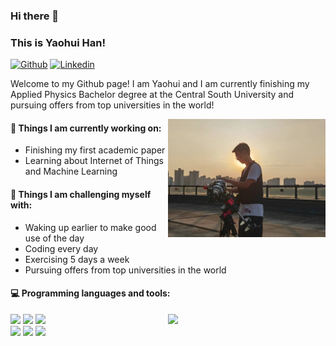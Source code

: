 ### Hi there 👋 
### This is Yaohui Han!
 
[![Github](https://img.shields.io/badge/-Github-000?style=flat&logo=Github&logoColor=white)](https://github.com/Han-0107)
[![Linkedin](https://img.shields.io/badge/-LinkedIn-blue?style=flat&logo=Linkedin&logoColor=white)](https://www.linkedin.com/in/yaohui-han-74296729a/)
 
Welcome to my Github page! I am Yaohui and I am currently finishing my Applied Physics Bachelor degree at the Central South University and pursuing offers from top universities in the world! 
 
<img align="right" alt="img" src="https://github.com/Han-0107/CrowdSensing/blob/master/from_dear_lac.jpg" width="50%" height="auto" />
 
 
#### 🌱 Things I am currently working on: 
- Finishing my first academic paper  
- Learning about Internet of Things and Machine Learning 
 
#### :muscle: Things I am challenging myself with:
- Waking up earlier to make good use of the day
- Coding every day
- Exercising 5 days a week
- Pursuing offers from top universities in the world
 
#### :computer: Programming languages and tools: 
<p>
	<img width="50%" align="right" src="https://github-readme-stats.vercel.app/api?username=Han-0107&show_icons=true&hide_border=true" />
 
<code><img width="10%" src="https://www.vectorlogo.zone/logos/python/python-ar21.svg"></code>
<code><img width="10%" src="https://www.vectorlogo.zone/logos/jupyter/jupyter-ar21.svg"></code>
<code><img width="10%" src="https://www.vectorlogo.zone/logos/pytorch/pytorch-ar21.svg"></code>
<br />
<code><img width="10%" src="https://www.vectorlogo.zone/logos/jetbrains/jetbrains-ar21.svg"></code>
<code><img width="10%" src="https://www.vectorlogo.zone/logos/visualstudio_code/visualstudio_code-ar21.svg"></code>
<code><img width="10%" src="https://www.vectorlogo.zone/logos/vim/vim-ar21.svg"></code>
<br />
</p>
